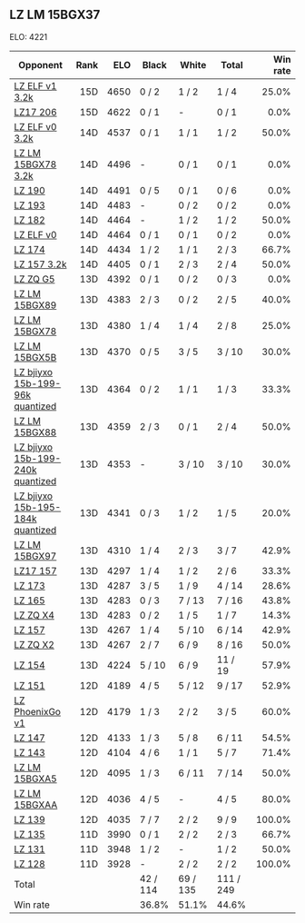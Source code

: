 ## LZ LM 15BGX37 ##

ELO: 4221

Opponent | Rank | ELO | Black | White | Total | Win rate
---------|-----:|----:|-------|-------|-------|-------:
[LZ ELF v1 3.2k](LZ%20ELF%20v1%203.2k.md) | 15D | 4650 | 0 / 2 | 1 / 2 | 1 / 4 | 25.0%
[LZ17 206](LZ17%20206.md) | 15D | 4622 | 0 / 1 | - | 0 / 1 | 0.0%
[LZ ELF v0 3.2k](LZ%20ELF%20v0%203.2k.md) | 14D | 4537 | 0 / 1 | 1 / 1 | 1 / 2 | 50.0%
[LZ LM 15BGX78 3.2k](LZ%20LM%2015BGX78%203.2k.md) | 14D | 4496 | - | 0 / 1 | 0 / 1 | 0.0%
[LZ 190](LZ%20190.md) | 14D | 4491 | 0 / 5 | 0 / 1 | 0 / 6 | 0.0%
[LZ 193](LZ%20193.md) | 14D | 4483 | - | 0 / 2 | 0 / 2 | 0.0%
[LZ 182](LZ%20182.md) | 14D | 4464 | - | 1 / 2 | 1 / 2 | 50.0%
[LZ ELF v0](LZ%20ELF%20v0.md) | 14D | 4464 | 0 / 1 | 0 / 1 | 0 / 2 | 0.0%
[LZ 174](LZ%20174.md) | 14D | 4434 | 1 / 2 | 1 / 1 | 2 / 3 | 66.7%
[LZ 157 3.2k](LZ%20157%203.2k.md) | 14D | 4405 | 0 / 1 | 2 / 3 | 2 / 4 | 50.0%
[LZ ZQ G5](LZ%20ZQ%20G5.md) | 13D | 4392 | 0 / 1 | 0 / 2 | 0 / 3 | 0.0%
[LZ LM 15BGX89](LZ%20LM%2015BGX89.md) | 13D | 4383 | 2 / 3 | 0 / 2 | 2 / 5 | 40.0%
[LZ LM 15BGX78](LZ%20LM%2015BGX78.md) | 13D | 4380 | 1 / 4 | 1 / 4 | 2 / 8 | 25.0%
[LZ LM 15BGX5B](LZ%20LM%2015BGX5B.md) | 13D | 4370 | 0 / 5 | 3 / 5 | 3 / 10 | 30.0%
[LZ bjiyxo 15b-199-96k quantized](LZ%20bjiyxo%2015b-199-96k%20quantized.md) | 13D | 4364 | 0 / 2 | 1 / 1 | 1 / 3 | 33.3%
[LZ LM 15BGX88](LZ%20LM%2015BGX88.md) | 13D | 4359 | 2 / 3 | 0 / 1 | 2 / 4 | 50.0%
[LZ bjiyxo 15b-199-240k quantized](LZ%20bjiyxo%2015b-199-240k%20quantized.md) | 13D | 4353 | - | 3 / 10 | 3 / 10 | 30.0%
[LZ bjiyxo 15b-195-184k quantized](LZ%20bjiyxo%2015b-195-184k%20quantized.md) | 13D | 4341 | 0 / 3 | 1 / 2 | 1 / 5 | 20.0%
[LZ LM 15BGX97](LZ%20LM%2015BGX97.md) | 13D | 4310 | 1 / 4 | 2 / 3 | 3 / 7 | 42.9%
[LZ17 157](LZ17%20157.md) | 13D | 4297 | 1 / 4 | 1 / 2 | 2 / 6 | 33.3%
[LZ 173](LZ%20173.md) | 13D | 4287 | 3 / 5 | 1 / 9 | 4 / 14 | 28.6%
[LZ 165](LZ%20165.md) | 13D | 4283 | 0 / 3 | 7 / 13 | 7 / 16 | 43.8%
[LZ ZQ X4](LZ%20ZQ%20X4.md) | 13D | 4283 | 0 / 2 | 1 / 5 | 1 / 7 | 14.3%
[LZ 157](LZ%20157.md) | 13D | 4267 | 1 / 4 | 5 / 10 | 6 / 14 | 42.9%
[LZ ZQ X2](LZ%20ZQ%20X2.md) | 13D | 4267 | 2 / 7 | 6 / 9 | 8 / 16 | 50.0%
[LZ 154](LZ%20154.md) | 13D | 4224 | 5 / 10 | 6 / 9 | 11 / 19 | 57.9%
[LZ 151](LZ%20151.md) | 12D | 4189 | 4 / 5 | 5 / 12 | 9 / 17 | 52.9%
[LZ PhoenixGo v1](LZ%20PhoenixGo%20v1.md) | 12D | 4179 | 1 / 3 | 2 / 2 | 3 / 5 | 60.0%
[LZ 147](LZ%20147.md) | 12D | 4133 | 1 / 3 | 5 / 8 | 6 / 11 | 54.5%
[LZ 143](LZ%20143.md) | 12D | 4104 | 4 / 6 | 1 / 1 | 5 / 7 | 71.4%
[LZ LM 15BGXA5](LZ%20LM%2015BGXA5.md) | 12D | 4095 | 1 / 3 | 6 / 11 | 7 / 14 | 50.0%
[LZ LM 15BGXAA](LZ%20LM%2015BGXAA.md) | 12D | 4036 | 4 / 5 | - | 4 / 5 | 80.0%
[LZ 139](LZ%20139.md) | 12D | 4035 | 7 / 7 | 2 / 2 | 9 / 9 | 100.0%
[LZ 135](LZ%20135.md) | 11D | 3990 | 0 / 1 | 2 / 2 | 2 / 3 | 66.7%
[LZ 131](LZ%20131.md) | 11D | 3948 | 1 / 2 | - | 1 / 2 | 50.0%
[LZ 128](LZ%20128.md) | 11D | 3928 | - | 2 / 2 | 2 / 2 | 100.0%
Total | | | 42 / 114 | 69 / 135 | 111 / 249 | 
Win rate| | | 36.8% | 51.1% | 44.6% | 
